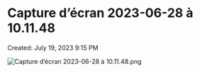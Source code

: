 # Capture d’écran 2023-06-28 à 10.11.48

Created: July 19, 2023 9:15 PM

![Capture d’écran 2023-06-28 à 10.11.48.png](Capture%20d%E2%80%99e%CC%81cran%202023-06-28%20a%CC%80%2010%2011%2048%202a7d31d4ee684978a0e8b790dabea232/Capture_decran_2023-06-28_a_10.11.48.png)